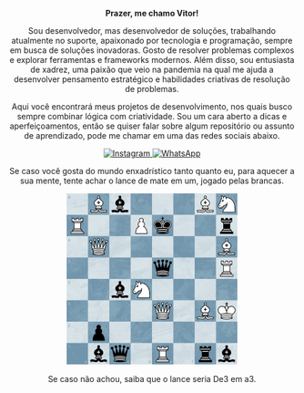 <p align="center">
  <strong>Prazer, me chamo Vitor!</strong>
</p>

<p align="center">
  Sou desenvolvedor, mas desenvolvedor de soluções, trabalhando atualmente no suporte, apaixonado por tecnologia e programação, sempre em busca de soluções inovadoras. Gosto de resolver problemas complexos e explorar ferramentas e frameworks modernos. Além disso, sou entusiasta de xadrez, uma paixão que veio na pandemia na qual me ajuda a desenvolver pensamento estratégico e habilidades criativas de resolução de problemas.
</p>

<p align="center">
  Aqui você encontrará meus projetos de desenvolvimento, nos quais busco sempre combinar lógica com criatividade. Sou um cara aberto a dicas e aperfeiçoamentos, então se quiser falar sobre algum repositório ou assunto de aprendizado, pode me chamar em uma das redes sociais abaixo.
</p>

<p align="center">
  <a href="https://instagram.com/vitor__jpg">
    <img src="https://img.shields.io/badge/Instagram-E4405F?style=for-the-badge&logo=instagram&logoColor=white" alt="Instagram">
  </a>
  <a href="https://wa.me/554988960558">
    <img src="https://img.shields.io/badge/WhatsApp-25D366?style=for-the-badge&logo=whatsapp&logoColor=white" alt="WhatsApp">
  </a>
</p>

<p align="center">
  Se caso você gosta do mundo enxadrístico tanto quanto eu, para aquecer a sua mente, tente achar o lance de mate em um, jogado pelas brancas.
</p>

<p align="center">
  <img src="imagem1.png" alt="Descrição da imagem" width="300">
</p>

<p align="center">
  Se caso não achou, saiba que o lance seria De3 em a3.
</p>
